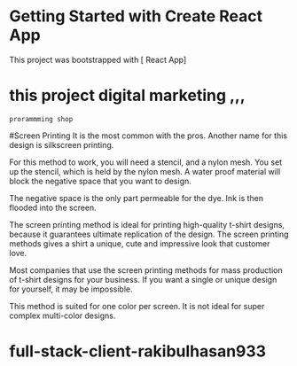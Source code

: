 # Getting Started with Create React App

This project was bootstrapped with [ React App]
# this project digital marketing ,,,
    prorammming shop 


 #Screen Printing
    It is the most common with the pros. Another name for this design is silkscreen printing.

For this method to work, you will need a stencil, and a nylon mesh. You set up the stencil, which is held by the nylon mesh. A water proof material will block the negative space that you want to design.

The negative space is the only part permeable for the dye. Ink is then flooded into the screen.

The screen printing method is ideal for printing high-quality t-shirt designs, because it guarantees ultimate replication of the design. The screen printing methods gives a shirt a unique, cute and impressive look that customer love.

Most companies that use the screen printing methods for mass production of t-shirt designs for your business. If you want a single or unique design for yourself, it may be impossible.

This method is suited for one color per screen. It is not ideal for super complex multi-color designs.


# full-stack-client-rakibulhasan933
